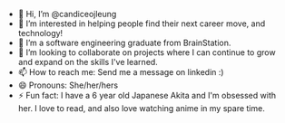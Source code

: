 - 👋 Hi, I’m @candiceojleung
- 👀 I’m interested in helping people find their next career move, and technology! 
- 🌱 I’m a software engineering graduate from BrainStation. 
- 💞️ I’m looking to collaborate on projects where I can continue to grow and expand on the skills I've learned.
- 📫 How to reach me: Send me a message on linkedin :) 
- 😄 Pronouns: She/her/hers
- ⚡ Fun fact: I have a 6 year old Japanese Akita and I'm obsessed with her. I love to read, and also love watching anime in my spare time. 

<!---
candiceojleung/candiceojleung is a ✨ special ✨ repository because its `README.md` (this file) appears on your GitHub profile.
You can click the Preview link to take a look at your changes.
--->
